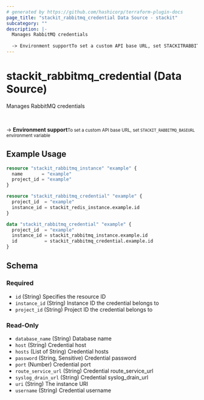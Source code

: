 ```yaml
---
# generated by https://github.com/hashicorp/terraform-plugin-docs
page_title: "stackit_rabbitmq_credential Data Source - stackit"
subcategory: ""
description: |-
  Manages RabbitMQ credentials
  
  -> Environment supportTo set a custom API base URL, set STACKITRABBITMQBASEURL environment variable
---
```


# stackit_rabbitmq_credential (Data Source)

Manages RabbitMQ credentials

<br />

-> __Environment support__<small>To set a custom API base URL, set <code>STACKIT_RABBITMQ_BASEURL</code> environment variable </small>

## Example Usage

```terraform
resource "stackit_rabbitmq_instance" "example" {
  name       = "example"
  project_id = "example"
}

resource "stackit_rabbitmq_credential" "example" {
  project_id  = "example"
  instance_id = stackit_redis_instance.example.id
}

data "stackit_rabbitmq_credential" "example" {
  project_id  = "example"
  instance_id = stackit_rabbitmq_instance.example.id
  id          = stackit_rabbitmq_credential.example.id
}
```

<!-- schema generated by tfplugindocs -->
## Schema

### Required

- `id` (String) Specifies the resource ID
- `instance_id` (String) Instance ID the credential belongs to
- `project_id` (String) Project ID the credential belongs to

### Read-Only

- `database_name` (String) Database name
- `host` (String) Credential host
- `hosts` (List of String) Credential hosts
- `password` (String, Sensitive) Credential password
- `port` (Number) Credential port
- `route_service_url` (String) Credential route_service_url
- `syslog_drain_url` (String) Credential syslog_drain_url
- `uri` (String) The instance URI
- `username` (String) Credential username



